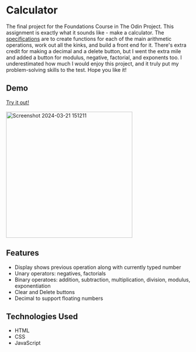 # Calculator

The final project for the Foundations Course in The Odin Project. 
This assignment is exactly what it sounds like - make a calculator. 
The [specifications](https://www.theodinproject.com/lessons/foundations-calculator) are to create functions for each of the main arithmetic operations, work out all the kinks, and build a front end for it.
There's extra credit for making a decimal and a delete button, but I went the extra mile and added a button for modulus, negative, factorial, and exponents too.
I underestimated how much I would enjoy this project, and it truly put my problem-solving skills to the test.
Hope you like it!

## Demo

[Try it out!](https://louiecasula.github.io/calculator/)<br><br>
<img width="345" alt="Screenshot 2024-03-21 151211" src="https://github.com/louiecasula/calculator/assets/121182711/fb4107ce-aa9c-4e75-9a88-ad9fa1917ddf">

## Features

- Display shows previous operation along with currently typed number
- Unary operators: negatives, factorials
- Binary operatoes: addition, subtraction, multiplication, division, modulus, exponentiation
- Clear and Delete buttons
- Decimal to support floating numbers

## Technologies Used

- HTML
- CSS
- JavaScript
